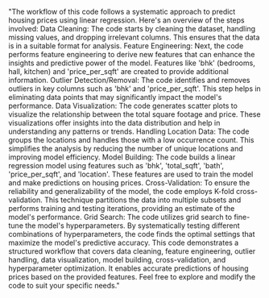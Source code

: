 "The workflow of this code follows a systematic approach to predict housing prices using linear regression. Here's an overview of the steps involved:
Data Cleaning: The code starts by cleaning the dataset, handling missing values, and dropping irrelevant columns. This ensures that the data is in a suitable format for analysis.
Feature Engineering: Next, the code performs feature engineering to derive new features that can enhance the insights and predictive power of the model. Features like 'bhk' (bedrooms, hall, kitchen) and 'price_per_sqft' are created to provide additional information.
Outlier Detection/Removal: The code identifies and removes outliers in key columns such as 'bhk' and 'price_per_sqft'. This step helps in eliminating data points that may significantly impact the model's performance.
Data Visualization: The code generates scatter plots to visualize the relationship between the total square footage and price. These visualizations offer insights into the data distribution and help in understanding any patterns or trends.
Handling Location Data: The code groups the locations and handles those with a low occurrence count. This simplifies the analysis by reducing the number of unique locations and improving model efficiency.
Model Building: The code builds a linear regression model using features such as 'bhk', 'total_sqft', 'bath', 'price_per_sqft', and 'location'. These features are used to train the model and make predictions on housing prices.
Cross-Validation: To ensure the reliability and generalizability of the model, the code employs K-fold cross-validation. This technique partitions the data into multiple subsets and performs training and testing iterations, providing an estimate of the model's performance.
Grid Search: The code utilizes grid search to fine-tune the model's hyperparameters. By systematically testing different combinations of hyperparameters, the code finds the optimal settings that maximize the model's predictive accuracy.
This code demonstrates a structured workflow that covers data cleaning, feature engineering, outlier handling, data visualization, model building, cross-validation, and hyperparameter optimization. It enables accurate predictions of housing prices based on the provided features. Feel free to explore and modify the code to suit your specific needs."
